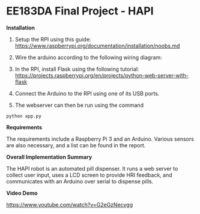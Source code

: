 # EE183DA Final Project - HAPI

**Installation**
1. Setup the RPI using this guide:
https://www.raspberrypi.org/documentation/installation/noobs.md

2. Wire the arduino according to the following wiring diagram:

3. In the RPI, install Flask using the following tutorial:
https://projects.raspberrypi.org/en/projects/python-web-server-with-flask

4. Connect the Arduino to the RPI using one of its USB ports.

5. The webserver can then be run using the command
```
python app.py
```

**Requirements**

The requirements include a Raspberry Pi 3 and an Arduino. Various sensors are also necessary, and a list can be found in the report.

**Overall Implementation Summary**

The HAPI robot is an automated pill dispenser. It runs a web server to collect user input, uses a LCD screen to provide HRI feedback, and communicates with an Arduino over serial to dispense pills.

**Video Demo**

https://www.youtube.com/watch?v=G2eGzNecvgg
